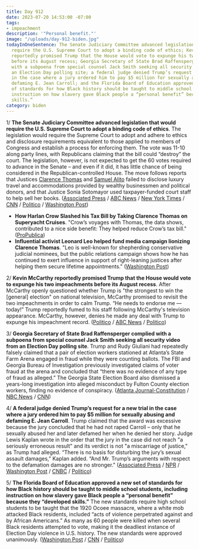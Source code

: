 ```yaml
---
title: Day 912
date: 2023-07-20 14:53:00 -07:00
tags:
- impeachment
description: '"Personal benefit."'
image: "/uploads/day-912-biden.jpg"
todayInOneSentence: The Senate Judiciary Committee advanced legislation that would
  require the U.S. Supreme Court to adopt a binding code of ethics; Kevin McCarthy
  reportedly promised Trump that the House would vote to expunge his two impeachments
  before its August recess; Georgia Secretary of State Brad Raffensperger complied
  with a subpoena from special counsel Jack Smith seeking all security video from
  an Election Day polling site; a federal judge denied Trump’s request for a new trial
  in the case where a jury ordered him to pay $5 million for sexually abusing and
  defaming E. Jean Carroll; and the Florida Board of Education approved a new set
  of standards for how Black history should be taught to middle school students, including
  instruction on how slavery gave Black people a “personal benefit” because they “developed
  skills.”
category: biden
---
```


1/ **The Senate Judiciary Committee advanced legislation that would require the U.S. Supreme Court to adopt a binding code of ethics**. The legislation would require the Supreme Court to adopt and adhere to ethics and disclosure requirements equivalent to those applied to members of Congress and establish a process for enforcing them. The vote was 11-10 along party lines, with Republicans claiming that the bill could “destroy” the court. The legislation, however, is not expected to get the 60 votes required to advance in the Senate – and even if it did, it has little chance of being considered in the Republican-controlled House. The move follows reports that Justices [Clarence Thomas](https://whatthefuckjusthappenedtoday.com/2023/04/06/day-807/#1-supreme-court-justice-clarence-tho) and [Samuel Alito](https://whatthefuckjusthappenedtoday.com/2023/06/26/day-888/) failed to disclose luxury travel and accommodations provided by wealthy businessmen and political donors, and that Justice Sonia Sotomayor used taxpayer-funded court staff to help sell her books. ([Associated Press](https://apnews.com/article/supreme-court-ethics-senate-clarence-thomas-3e34958536ce4fa464b6ff8cc1d71260) / [ABC News](https://abcnews.go.com/Politics/supreme-court-faces-senate-ethics-bill-amid-justices/story?id=101496678) / [New York Times](https://www.nytimes.com/2023/07/20/us/politics/senate-supreme-court-ethics-rules.html?action=click&module=Well&pgtype=Homepage&section=US%20Politics) / [CNN](https://www.cnn.com/2023/07/20/politics/supreme-court-ethics-bill-senate-judiciary/index.html) / [Politico](https://www.politico.com/news/2023/07/20/supreme-court-ethics-congress-00107413) / [Washington Post](https://www.washingtonpost.com/politics/2023/07/20/supreme-court-ethics/))

* **How Harlan Crow Slashed his Tax Bill by Taking Clarence Thomas on Superyacht Cruises**. "Crow’s voyages with Thomas, the data shows, contributed to a nice side benefit: They helped reduce Crow’s tax bill." ([ProPublica](https://www.propublica.org/article/harlan-crow-slashed-tax-bill-clarence-thomas-superyacht))
* **Influential activist Leonard Leo helped fund media campaign lionizing Clarence Thomas**. "Leo is well-known for shepherding conservative judicial nominees, but the public relations campaign shows how he has continued to exert influence in support of right-leaning justices after helping them secure lifetime appointments." ([Washington Post](https://www.washingtonpost.com/investigations/2023/07/20/leonard-leo-clarence-thomas-paoletta/))

2/ **Kevin McCarthy reportedly promised Trump that the House would vote to expunge his two impeachments before its August recess**. After McCarthy openly questioned whether Trump is "the strongest to win the [general] election" on national television, McCarthy promised to revisit the two impeachments in order to calm Trump. “He needs to endorse me — today!” Trump reportedly fumed to his staff following McCarthy's television appearance. McCarthy, however, denies he made any deal with Trump to expunge his impeachment record. ([Politico](https://www.politico.com/news/2023/07/20/kevin-mccarthy-donald-trump-impeachment-expunge-promise-00107236) / [ABC News](https://abcnews.go.com/Politics/mccarthy-denies-report-promised-trump-expungement-impeachments/story?id=101522596) / [Politico](https://www.politico.com/news/2023/07/20/centrists-pan-expunging-trumps-record-as-mccarthy-denies-any-deal-00107362))

3/ **Georgia Secretary of State Brad Raffensperger complied with a subpoena from special counsel Jack Smith seeking all security video from an Election Day polling site**. Trump and Rudy Giuliani had repeatedly falsely claimed that a pair of election workers stationed at Atlanta’s State Farm Arena engaged in fraud while they were counting ballots. The FBI and Georgia Bureau of Investigation previously investigated claims of voter fraud at the arena and concluded that “there was no evidence of any type of fraud as alleged.” The Georgia State Election Board also dismissed a years-long investigation into alleged misconduct by Fulton County election workers, finding no evidence of conspiracy. ([Atlanta Journal-Constitution](https://www.ajc.com/politics/exclusive-feds-sought-surveillance-video-from-state-farm-arena/TWLKTY4KGFB25DUPSPZXUEDFL4/) / [NBC News](https://www.nbcnews.com/politics/justice-department/special-counsel-subpoenaed-georgia-official-surveillance-video-polling-rcna95192) / [CNN](https://www.cnn.com/2023/07/19/politics/special-counsel-subpoena-atlanta-2020/))

4/ **A federal judge denied Trump’s request for a new trial in the case where a jury ordered him to pay $5 million for sexually abusing and defaming E. Jean Carroll**. Trump claimed that the award was excessive because the jury concluded that he had not raped Carroll – only that he sexually abused her and later defamed her when he denied her story. Judge Lewis Kaplan wrote in the order that the jury in the case did not reach "a seriously erroneous result" and its verdict is not "a miscarriage of justice," as Trump had alleged. “There is no basis for disturbing the jury’s sexual assault damages,” Kaplan added. “And Mr. Trump’s arguments with respect to the defamation damages are no stronger.” ([Associated Press](https://apnews.com/article/trump-rape-trial-columnist-carroll-4974ef026f3da61bc6f1b7ddda3ad10e) / [NPR](https://www.npr.org/2023/07/19/1188615116/trump-carroll-lawsuit) / [Washington Post](https://www.washingtonpost.com/national-security/2023/07/19/judge-refuses-trump-new-trial-after-5-million-e-jean-carroll-verdict/) / [CNBC](https://www.cnbc.com/2023/07/19/trump-denied-new-trial-for-damages-in-e-jean-carroll-sex-case.html) / [Politico](https://www.politico.com/news/2023/07/19/trump-loses-bid-new-trial-carroll-00107025))
 
5/ **The Florida Board of Education approved a new set of standards for how Black history should be taught to middle school students, including instruction on how slavery gave Black people a “personal benefit” because they “developed skills.”** The new standards require high school students to be taught that the 1920 Ocoee massacre, where a white mob attacked Black residents, included “acts of violence perpetrated against and by African Americans.” As many as 60 people were killed when several Black residents attempted to vote, making it the deadliest instance of Election Day violence in U.S. history. The new standards were approved unanimously. ([Washington Post](https://www.washingtonpost.com/nation/2023/07/19/florida-black-history-standards/) / [CNN](https://www.cnn.com/2023/07/20/us/florida-black-history-education-standards-reaj/index.html) / [Politico](https://www.politico.com/news/2023/07/20/florida-black-history-teaching-standards-00107067))


